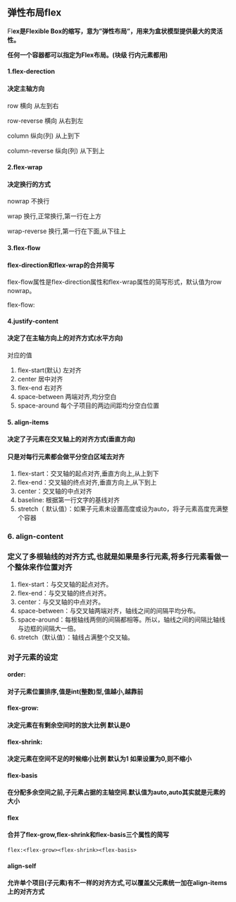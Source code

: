 ## 弹性布局flex

Fl**ex是Flexible Box的缩写，意为”弹性布局”，用来为盒状模型提供最大的灵活性。**



**任何一个容器都可以指定为Flex布局。(块级 行内元素都用)**





#### 1.flex-derection 

#### 决定主轴方向

row 横向 从左到右

row-reverse  横向 从右到左

column 纵向(列) 从上到下

column-reverse 纵向(列) 从下到上  

#### 2.flex-wrap 

#### 决定换行的方式

nowrap   不换行

wrap  换行,正常换行,第一行在上方

wrap-reverse   换行,第一行在下面,从下往上

#### 3.flex-flow 

####  flex-direction和flex-wrap的合并简写

flex-flow属性是flex-direction属性和flex-wrap属性的简写形式，默认值为row nowrap。

flex-flow:<flesx-direction><flex-wrap>

#### 4.justify-content 

#### 决定了在主轴方向上的对齐方式(水平方向)

对应的值

1. flex-start(默认) 左对齐
2. center 居中对齐
3. flex-end 右对齐
4. space-between 两端对齐,均分空白
5. space-around 每个子项目的两边间距均分空白位置

#### 5. align-items

####   决定了子元素在交叉轴上的对齐方式(垂直方向) 

####    只是对每行元素都会做平分空白区域去对齐

1. flex-start：交叉轴的起点对齐,垂直方向上,从上到下
2. flex-end：交叉轴的终点对齐,垂直方向上,从下到上
3. center：交叉轴的中点对齐
4. baseline: 根据第一行文字的基线对齐
5. stretch（    默认值）：如果子元素未设置高度或设为auto，将子元素高度充满整个容器

###   6. align-content  

###   定义了多根轴线的对齐方式,也就是如果是多行元素,将多行元素看做一个整体来作位置对齐

1. flex-start：与交叉轴的起点对齐。
2. flex-end：与交叉轴的终点对齐。
3. center：与交叉轴的中点对齐。
4. space-between：与交叉轴两端对齐，轴线之间的间隔平均分布。
5. space-around：每根轴线两侧的间隔都相等。所以，轴线之间的间隔比轴线与边框的间隔大一倍。
6. stretch（默认值）：轴线占满整个交叉轴。

### 对子元素的设定

#### order:

#### 对子元素位置排序,值是int(整数)型,值越小,越靠前     

#### flex-grow:

#### 决定元素在有剩余空间时的放大比例  默认是0

#### flex-shrink:

#### 决定元素在空间不足的时候缩小比例   默认为1   如果设置为0,则不缩小

#### flex-basis

#### 在分配多余空间之前,子元素占据的主轴空间.默认值为auto,auto其实就是元素的大小

#### flex

#### 合并了flex-grow,flex-shrink和flex-basis三个属性的简写

```
flex:<flex-grow><flex-shrink><flex-basis>
```



#### align-self

#### 允许单个项目(子元素)有不一样的对齐方式,可以覆盖父元素统一加在align-items上的对齐方式



​            